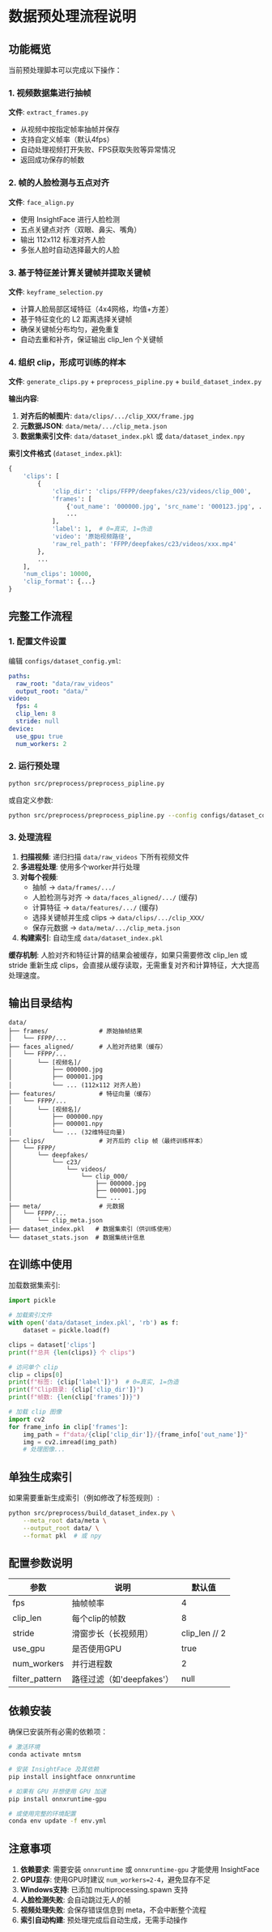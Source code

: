 # 数据预处理流程说明

## 功能概览

当前预处理脚本可以完成以下操作：

### 1. 视频数据集进行抽帧
**文件**: `extract_frames.py`

- 从视频中按指定帧率抽帧并保存
- 支持自定义帧率（默认4fps）
- 自动处理视频打开失败、FPS获取失败等异常情况
- 返回成功保存的帧数

### 2. 帧的人脸检测与五点对齐
**文件**: `face_align.py`

- 使用 InsightFace 进行人脸检测
- 五点关键点对齐（双眼、鼻尖、嘴角）
- 输出 112x112 标准对齐人脸
- 多张人脸时自动选择最大的人脸

### 3. 基于特征差计算关键帧并提取关键帧
**文件**: `keyframe_selection.py`

- 计算人脸局部区域特征（4x4网格，均值+方差）
- 基于特征变化的 L2 距离选择关键帧
- 确保关键帧分布均匀，避免重复
- 自动去重和补齐，保证输出 clip_len 个关键帧

### 4. 组织 clip，形成可训练的样本
**文件**: `generate_clips.py` + `preprocess_pipline.py` + `build_dataset_index.py`

**输出内容**:
1. **对齐后的帧图片**: `data/clips/.../clip_XXX/frame.jpg`
2. **元数据JSON**: `data/meta/.../clip_meta.json`
3. **数据集索引文件**: `data/dataset_index.pkl` 或 `data/dataset_index.npy`

**索引文件格式** (`dataset_index.pkl`):
```python
{
    'clips': [
        {
            'clip_dir': 'clips/FFPP/deepfakes/c23/videos/clip_000',
            'frames': [
                {'out_name': '000000.jpg', 'src_name': '000123.jpg', ...},
                ...
            ],
            'label': 1,  # 0=真实, 1=伪造
            'video': '原始视频路径',
            'raw_rel_path': 'FFPP/deepfakes/c23/videos/xxx.mp4'
        },
        ...
    ],
    'num_clips': 10000,
    'clip_format': {...}
}
```

## 完整工作流程

### 1. 配置文件设置
编辑 `configs/dataset_config.yml`:
```yaml
paths:
  raw_root: "data/raw_videos"
  output_root: "data/"
video:
  fps: 4
  clip_len: 8
  stride: null
device:
  use_gpu: true
  num_workers: 2
```

### 2. 运行预处理
```bash
python src/preprocess/preprocess_pipline.py
```

或自定义参数:
```bash
python src/preprocess/preprocess_pipline.py --config configs/dataset_config.yml --fps 6 --num_workers 4
```

### 3. 处理流程
1. **扫描视频**: 递归扫描 `data/raw_videos` 下所有视频文件
2. **多进程处理**: 使用多个worker并行处理
3. **对每个视频**:
   - 抽帧 → `data/frames/.../`
   - 人脸检测与对齐 → `data/faces_aligned/.../` (缓存)
   - 计算特征 → `data/features/.../` (缓存)
   - 选择关键帧并生成 clips → `data/clips/.../clip_XXX/`
   - 保存元数据 → `data/meta/.../clip_meta.json`
4. **构建索引**: 自动生成 `data/dataset_index.pkl`

**缓存机制**: 人脸对齐和特征计算的结果会被缓存，如果只需要修改 clip_len 或 stride 重新生成 clips，会直接从缓存读取，无需重复对齐和计算特征，大大提高处理速度。

## 输出目录结构

```
data/
├── frames/              # 原始抽帧结果
│   └── FFPP/...
├── faces_aligned/       # 人脸对齐结果（缓存）
│   └── FFPP/...
│       └── [视频名]/
│           ├── 000000.jpg
│           ├── 000001.jpg
│           └── ... (112x112 对齐人脸)
├── features/            # 特征向量（缓存）
│   └── FFPP/...
│       └── [视频名]/
│           ├── 000000.npy
│           ├── 000001.npy
│           └── ... (32维特征向量)
├── clips/               # 对齐后的 clip 帧（最终训练样本）
│   └── FFPP/
│       └── deepfakes/
│           └── c23/
│               └── videos/
│                   └── clip_000/
│                       ├── 000000.jpg
│                       ├── 000001.jpg
│                       └── ...
├── meta/                # 元数据
│   └── FFPP/...
│       └── clip_meta.json
├── dataset_index.pkl   # 数据集索引（供训练使用）
└── dataset_stats.json  # 数据集统计信息
```

## 在训练中使用

加载数据集索引:
```python
import pickle

# 加载索引文件
with open('data/dataset_index.pkl', 'rb') as f:
    dataset = pickle.load(f)

clips = dataset['clips']
print(f"总共 {len(clips)} 个 clips")

# 访问单个 clip
clip = clips[0]
print(f"标签: {clip['label']}")  # 0=真实, 1=伪造
print(f"Clip目录: {clip['clip_dir']}")
print(f"帧数: {len(clip['frames'])}")

# 加载 clip 图像
import cv2
for frame_info in clip['frames']:
    img_path = f"data/{clip['clip_dir']}/{frame_info['out_name']}"
    img = cv2.imread(img_path)
    # 处理图像...
```

## 单独生成索引

如果需要重新生成索引（例如修改了标签规则）:
```bash
python src/preprocess/build_dataset_index.py \
    --meta_root data/meta \
    --output_root data/ \
    --format pkl  # 或 npy
```

## 配置参数说明

| 参数 | 说明 | 默认值 |
|------|------|--------|
| fps | 抽帧帧率 | 4 |
| clip_len | 每个clip的帧数 | 8 |
| stride | 滑窗步长（长视频用） | clip_len // 2 |
| use_gpu | 是否使用GPU | true |
| num_workers | 并行进程数 | 2 |
| filter_pattern | 路径过滤（如'deepfakes'） | null |

## 依赖安装

确保已安装所有必需的依赖项：

```bash
# 激活环境
conda activate mntsm

# 安装 InsightFace 及其依赖
pip install insightface onnxruntime

# 如果有 GPU 并想使用 GPU 加速
pip install onnxruntime-gpu

# 或使用完整的环境配置
conda env update -f env.yml
```

## 注意事项

1. **依赖要求**: 需要安装 `onnxruntime` 或 `onnxruntime-gpu` 才能使用 InsightFace
2. **GPU显存**: 使用GPU时建议 `num_workers=2-4`，避免显存不足
3. **Windows支持**: 已添加 multiprocessing.spawn 支持
4. **人脸检测失败**: 会自动跳过无人的帧
5. **视频处理失败**: 会保存错误信息到 meta，不会中断整个流程
6. **索引自动构建**: 预处理完成后自动生成，无需手动操作

